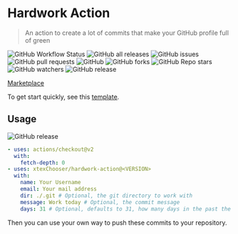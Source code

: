 # Hardwork Action

> An action to create a lot of commits that make your GitHub profile full of green

![GitHub Workflow Status](https://img.shields.io/github/workflow/status/xtexChooser/hardwork-action/Build?style=flat-square) ![GitHub all releases](https://img.shields.io/github/downloads/xtexChooser/hardwork-action/total?style=flat-square) ![GitHub issues](https://img.shields.io/github/issues/xtexChooser/hardwork-action?style=flat-square) ![GitHub pull requests](https://img.shields.io/github/issues-pr/xtexChooser/hardwork-action?style=flat-square) ![GitHub](https://img.shields.io/github/license/xtexChooser/hardwork-action?style=flat-square) ![GitHub forks](https://img.shields.io/github/forks/xtexChooser/hardwork-action?style=flat-square) ![GitHub Repo stars](https://img.shields.io/github/stars/xtexChooser/hardwork-action?style=flat-square) ![GitHub watchers](https://img.shields.io/github/watchers/xtexChooser/hardwork-action?style=flat-square) ![GitHub release](https://img.shields.io/github/v/release/xtexChooser/hardwork-action?include_prereleases&style=flat-square)

[Marketplace](https://github.com/marketplace/actions/xtex-hardworking-action)

To get start quickly, see this [template](https://github.com/xtexChooser/hardwork-template).

## Usage

![GitHub release](https://img.shields.io/github/v/release/xtexChooser/hardwork-action?include_prereleases&style=flat-square)

```yaml
- uses: actions/checkout@v2
  with:
    fetch-depth: 0
- uses: xtexChooser/hardwork-action@<VERSION>
  with:
    name: Your Username
    email: Your mail address
    dir: ./.git # Optional, the git directory to work with
    message: Work today # Optional, the commit message
    days: 31 # Optional, defaults to 31, how many days in the past the commit was created for (if there are no existing commits)
```

Then you can use your own way to push these commits to your repository.
